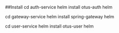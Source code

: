 ##Install 
cd auth-service
helm install otus-auth helm

cd gateway-service
helm install spring-gateway helm

cd user-service
helm install otus-user helm